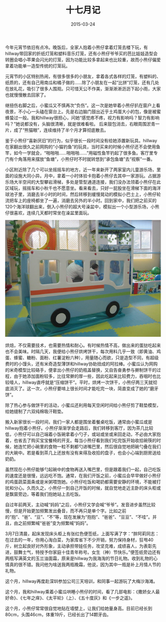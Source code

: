 ﻿---
title: "十七月记"
date: 2015-03-24
categories: 
  - "parenting_learning"
tags: 
  - "亲子"
---

今年元宵节依旧有点冷。晚饭后，全家人抱着小熊仔拿着灯笼去楼下玩，有hillway带回家的折纸灯笼和塑料音乐灯笼，还有小熊仔爷爷买的芭比娃娃造型会转圈会唱小苹果会闪光的灯笼，因为功能比较多拿起来也比较重，故而小熊仔偏爱拿着功能单一造型传统的灯笼玩。

元宵节的小区特别热闹，有很多很多的小朋友，拿着各式各样的灯笼，有塑料的、纸质的，还有自己用南瓜和橘子做的……除了小朋友在一起“比拼”灯笼，还有几处在放礼花，吸引了很多人围观。只可惜天公不作美，渐渐淅淅沥沥下起小雨，大家也就慢慢散去回家了。

继扭伤右脚之后，小蜜瓜又不慎再次“负伤”。这一次是她举着小熊仔扒在窗户上看夜景，不小心一头磕在窗台上。先是右边脑门鼓出近乎土鸡蛋大小的包，像是被蜜蜂蛰过一般。我和hillway很担心，问她“感觉疼不疼，视力有影响吗？智力有影响吗？”她说都没有，头脑很清晰，就是很难看啦。 后来鼓包消去，右眼周围淤青一片，成了“熊猫眼”，连续维持了半个月才算彻底散去。

鉴于小熊仔“喜新厌旧”的行为，似乎很长一段时间没有给她添置新玩具。hillway在家翻出很久之前网购的“小猫钓鱼”的玩具，当时买来的时候小熊仔还不会使用鱼竿，如今一学就会，“啪啪啪……啪啪啪……”用磁性鱼竿钓起了很多鱼。客厅里专门有个角落用来摆放“鱼塘”，小熊仔时不时就转悠到“承包鱼塘”去“视察”一番。

小区附近除了几个可以坐摇摇车的地方，近一年来新开了两家室内儿童游乐场，里面的设施大同小异。月中，拿着一小时体验卡抱着小熊仔去其中一家游玩。占据游乐场大半空间的大型攀岩滑梯，多处是管型通道连接，我们没办法领着小熊仔在此区域玩，摇摇车和小秋千也不愿意坐。看来看去，只好一屁股坐在滑梯下面的海洋球池子里，消磨去半小时的时间，然后转移到缓慢晃动的模拟小巴士上，小熊仔轮流把车上的座椅都坐了一遍，消磨去另外的半小时。回到家中，我们把之前买的120个海洋球翻出来，倒入小熊仔的超大号澡盆中，模拟出一个小型游乐场，小熊仔很喜欢，连续几天都时常坐在澡盆里面玩。

![IMG_0895](/images/16916154071_cc97a51c73_z.jpg)

烘焙，不仅需要技术，也需要热情和耐心。有时候热情不高，做出来的蛋挞吃起来也不会美味。时隔几天，我便给小熊仔烘烤饼干，每次用料几乎一致（即黄油、鸡蛋、蜂蜜、糖粉、面粉、红薯淀粉六种），用量随心而欲，只是造型不同，有超级费时的小馒头，还有米奇造型薄饼和hillway协助扭成的阿拉棒。小蜜瓜认为网购的米奇模型比较硌手，便拿出小熊仔的奶瓶盖替换，又自告奋勇参与擀制饼干的过程，由于她添加面粉较多，比往常擀的厚一些，因此吃起来比较费力，吞咽时也比较噎人，hillway直呼就是“压缩饼干”。平时，烘烤一次饼干，小熊仔两三天就彻底消灭了。这一次，小熊仔要啃上很长时间才能吃完一块，简直变成了她的“磨牙饼”。

除了热心参与做饼干的活动，小蜜瓜还利用每天空闲时间给小熊仔剪了鞋垫模型，给她缝制了六双纯棉吸汗鞋垫。

搬入新家很长一段时间，我们一家人都是围坐着餐桌吃饭，通常由小蜜瓜或是hillway抱着小熊仔。小熊仔渐渐学会走路后，我们转移到客厅，因为茶几比较低，小熊仔可以自己端着小饭碗拿着小勺子，或站或坐或来回走动，不必由大家抱着，也省去了购买宝宝餐椅的开支。每当小熊仔看到我们吃完饭开始收拾碗筷的时候，她连忙把小碗里的食物一粒不剩都勺进嘴巴里，然后很自觉地把碗勺叠在我们的大碗中。若是看到茶几上还放有没有来得及收拾的盘子，也会小心端到厨房送给奶奶。

虽然现在小熊仔能够勺起碗中的食物再送入嘴巴里，但是跟着我们一起，自己吃饭的速度还是很慢，远远吃不饱。通常，在我们开饭之前，小蜜瓜会早早做好小熊仔的鸡蛋蔬菜面条或是米粥喂饱她。小熊仔吃饭和喝奶都需要安静的环境，不能被打扰和分心。久而久之，小熊仔一到自己开饭的时候，就自觉地走近主卧的床头柜或是飘窗旁边，等着我们抱她站上去吃饭。

自过年前两天，主动喊“妈妈”之后，小熊仔又学会喊“爷爷”。发音进步虽然比较慢，但是开始更加频繁发出叠音，而不再只是单个字。比如之前的“抱”、“爸”、“豆”、“不”等，现在发展为“抱抱”、“爸爸”、“豆豆”、“不哇”。并且，由之前频繁喊“爸爸”变为频繁喊“妈妈”。

3月7日清晨，起床发现床头柜上有张红色便签纸，上面写满了字：“胖阿莉同志：在过去的一年，你用心淘白菜，为家库省下不少开销，努力保持身材，狂甩40斤，树立起良好对外形象，主动承担带娃任务，攻坚克难，成绩喜人，为表彰先进，鼓舞士气，特授予你家庭十佳青年称号。女生（神）节快乐。”便签纸旁边还有两瓶写满英文的玉兰油面霜，原来是hillway为我海淘的节日礼物。收到礼物的心情真的很不错。我问他为啥送我两瓶晚霜，他说，因为其中一瓶是补上月情人节的礼物。

这个月，hillway再度赴深圳参加公司三天培训，和同事一起游玩了大梅沙海滩。

这个月，我和hillway乘着小蜜瓜哄睡小熊仔的时间，看了几部电影：《撒娇女人最好命》、《七年之痒》、《太平轮》（上）、《五十度灰》和《一步之遥》。

这个月，小熊仔常常很自觉地贴在墙壁上，让我们给她量身高。目前已经长到80cm，头围46cm，体重19斤，已经长出了14颗牙齿。
